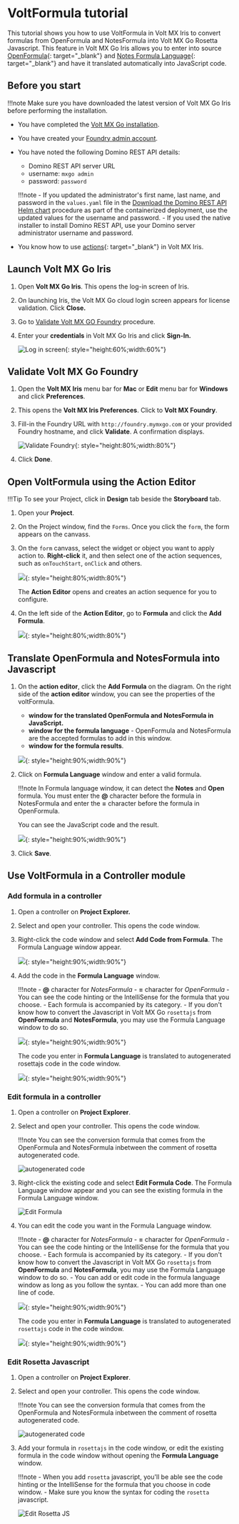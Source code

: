 # VoltFormula tutorial

This tutorial shows you how to use VoltFormula in Volt MX Iris to convert formulas from OpenFormula and NotesFormula into Volt MX Go Rosetta Javascript. This feature in Volt MX Go Iris allows you to enter into source [OpenFormula](https://docs.oasis-open.org/office/OpenDocument/v1.3/OpenDocument-v1.3-part4-formula.html){: target="_blank"} and [Notes Formula Language](https://help.hcltechsw.com/dom_designer/10.0.1/basic/H_NOTES_FORMULA_LANGUAGE.html){: target="_blank"} and have it translated automatically into JavaScript code.
## Before you start
!!!note
    Make sure you have downloaded the latest version of Volt MX Go Iris before performing the installation.

- You have completed the [Volt MX Go installation](installation.md).
- You have created your [Foundry admin account](../howto/foundryadminaccount.md).
- You have noted the following Domino REST API details:
    
    - Domino REST API server URL 
    - username: `mxgo admin`
    - password: `password`

    !!!note
        - If you updated the administrator's first name, last name, and password in the `values.yaml` file in the [Download the Domino REST API Helm chart](http://localhost:8000/HCL-TECH-SOFTWARE/voltmxgo-documentation/tutorials/downloadhelmchart.html#1-download-the-domino-rest-api-helm-chart) procedure as part of the containerized deployment, use the updated values for the username and password.
        - If you used the native installer to install Domino REST API, use your Domino server administrator username and password.

- You know how to use [actions](https://opensource.hcltechsw.com/volt-mx-docs/95/docs/documentation/Iris/iris_user_guide/Content/working_with_Action_Editor.html#search-for-an-action-in-action-editor){: target="_blank"} in Volt MX Iris.

## Launch Volt MX Go Iris

1. Open **Volt MX Go Iris**. This opens the log-in screen of Iris.
		
2. On launching Iris, the Volt MX Go cloud login screen appears for license validation. Click **Close.**

3. Go to [Validate Volt MX GO Foundry](#validate-volt-mx-go-foundry) procedure.


4.  Enter your **credentials** in Volt MX Go Iris and click **Sign-In.**

	![Log in screen](../assets/images/dilogin.png){: style="height:60%;width:60%"}

## Validate Volt MX Go Foundry
	
1. Open the **Volt MX Iris** menu bar for **Mac** or **Edit** menu bar for **Windows** and click **Preferences**.
2. This opens the **Volt MX Iris Preferences**. Click to **Volt MX Foundry**.
3. Fill-in the Foundry URL with `http://foundry.mymxgo.com` or your provided Foundry hostname, and click **Validate**. A confirmation displays.

    ![Validate Foundry](../assets/images/dipreference.png){: style="height:80%;width:80%"}

4. Click **Done**. 

## Open VoltFormula using the Action Editor

!!!Tip
    To see your Project, click in **Design** tab beside the **Storyboard** tab.

1. Open your **Project**.
2. On the Project window, find the `Forms`. Once you click the `form`, the form appears on the canvass.  
3. On the `form` canvass, select the widget or object you want to apply action to. **Right-click** it, and then select one of the action sequences, such as `onTouchStart`, `onClick` and others. 

    ![](../assets/images/vfaction.png){: style="height:80%;width:80%"}

    The **Action Editor** opens and creates an action sequence for you to configure.

4. On the left side of the **Action Editor**, go to **Formula** and click the **Add Formula**.
    
    ![](../assets/images/vfactioneditor.png){: style="height:80%;width:80%"}

## Translate OpenFormula and NotesFormula into Javascript

1. On the **action editor**, click the **Add Formula** on the diagram. On the right side of the **action editor** window, you can see the properties of the voltFormula.
    - **window for the translated OpenFormula and NotesFormula in JavaScript.**
    - **window for the formula language** - OpenFormula and NotesFormula are the accepted formulas to add in this window.
    - **window for the formula results**.
    
    ![](../assets/images/vfactioneditor.png){: style="height:90%;width:90%"}

2. Click on **Formula Language** window and enter a valid formula.

    !!!note
        In Formula language  window, it can detect the **Notes** and **Open** formula. You must enter the **@** character before the formula in NotesFormula and enter the **=** character before the formula in OpenFormula.
    
    You can see the JavaScript code and the result.

    ![](../assets/images/vfactionformula.png){: style="height:90%;width:90%"}

4. Click **Save**.
 
## Use VoltFormula in a Controller module
### Add formula in a controller
1. Open a controller on **Project Explorer.**
2. Select and open your controller. This opens the code window.
3. Right-click the code window and select **Add Code from Formula**. The Formula Language window appear.

    ![](../assets/images/vfaddcode.png){: style="height:90%;width:90%"}
 
4. Add the code in the **Formula Language** window.

	!!!note
        - **@** character for *NotesFormula*
	    - **=** character  for *OpenFormula*
	    - You can see the code hinting or the IntelliSense for the formula that you choose.
        - Each formula is accompanied by its category.
	    - If you don't know how to convert the Javascript in Volt MX Go `rosettajs` from **OpenFormula** and **NotesFormula**, you may use the Formula Language window to do so.
      
    ![](../assets/images/vfsyntax.png){: style="height:90%;width:90%"}
  
    The code you enter in **Formula Language** is translated to autogenerated rosettajs code in the code window.   
    
    ![](../assets/images/vfrosoutput.png){: style="height:90%;width:90%"}  

### Edit formula in a controller
1. Open a controller on **Project Explorer**.
2. Select and open your controller. This opens the code window.

    !!!note
        You can see the conversion formula that comes from the OpenFormula and NotesFormula inbetween the comment  of rosetta autogenerated code.
        
    ![autogenerated code](../assets/images/vfeditform.png)

3. Right-click the existing code and select **Edit Formula Code**. The Formula Language window appear and you can see the existing formula in the Formula Language window.

    ![Edit Formula](../assets/images/vfclickedit.png)

4. You can edit the code you want in the Formula Language window.

    !!!note
        - **@** character for *NotesFormula*
        - **=** character  for *OpenFormula*
        - You can see the code hinting or the IntelliSense for the formula that you choose.
        - Each formula is accompanied by its category.
        - If you don't know how to convert the Javascript in Volt MX Go `rosettajs` from **OpenFormula** and **NotesFormula**, you may use the Formula Language window to do so.
        - You can add or edit code in the formula language window as long as you follow the syntax.
        - You can add more than one line of code. 
    
    ![](../assets/images/vfsyntax1.png){: style="height:90%;width:90%"}
    
    The code you enter in **Formula Language** is translated to autogenerated `rosettajs` code in the code window.   
    
    ![](../assets/images/vfresedit.png){: style="height:90%;width:90%"}
      

### Edit Rosetta Javascript

1. Open a controller on **Project Explorer**.
2. Select and open your controller. This opens the code window.

    !!!note
        You can see the conversion formula that comes from the OpenFormula and NotesFormula inbetween the comment  of rosetta autogenerated code.
        
    ![autogenerated code](../assets/images/vfeditform.png)

3. Add your formula in `rosettajs` in the code window, or edit the existing formula in the code window without opening the **Formula Language** window.

    !!!note
        - When you add `rosetta` javascript,  you'll be able see the code hinting or the IntelliSense for the formula that you choose in code window.
        - Make sure you know the syntax for coding the `rosetta` javascript.
        
    ![Edit Rosetta JS](../assets/images/vfjavaedit.png)
     


